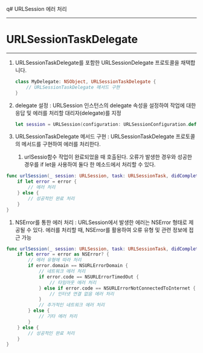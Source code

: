 q# URLSession 에러 처리

---

# URLSessionTaskDelegate

---

1. URLSessionTaskDelegate를 포함한 URLSessionDelegate 프로토콜을 채택합니다.
    
    ```swift
    class MyDelegate: NSObject, URLSessionTaskDelegate {
        // URLSessionTaskDelegate 메서드 구현
    }
    ```
    
2. delegate 설정 : URLSession 인스턴스의 delegate 속성을 설정하여 작업에 대한 응답 및 에러를 처리할 대리자(delegate)를 지정
    
    ```swift
    let session = URLSession(configuration: URLSessionConfiguration.default, delegate: myDelegate, delegateQueue: nil)
    ```
    
3. URLSessionTaskDelegate 메서드 구현 : URLSessionTaskDelegate 프로토콜의 메서드를 구현하여 에러를 처리한다.
    1. urlSessio함수 작업이 완료되었을 때 호출된다. 오류가 발생한 경우와 성공한 경우를 if let을 사용하여  둘다 한 메소드에서 처리할 수 있다.

```swift
func urlSession(_ session: URLSession, task: URLSessionTask, didCompleteWithError error: Error?) {
    if let error = error {
        // 에러 처리
    } else {
        // 성공적인 완료 처리
    }
}
```

1. NSError를 통한 에러 처리 : URLSession에서 발생한 에러는 NSError 형태로 제공될 수 있다. 에러를 처리할 때, NSError를 활용하여 오류 유형 및 관련 정보에 접근 가능

```swift
func urlSession(_ session: URLSession, task: URLSessionTask, didCompleteWithError error: Error?) {
    if let error = error as NSError? {
        // 에러 유형에 따라 처리
        if error.domain == NSURLErrorDomain {
            // 네트워크 에러 처리
            if error.code == NSURLErrorTimedOut {
                // 타임아웃 에러 처리
            } else if error.code == NSURLErrorNotConnectedToInternet {
                // 인터넷 연결 없음 에러 처리
            }
            // 추가적인 네트워크 에러 처리
        } else {
            // 기타 에러 처리
        }
    } else {
        // 성공적인 완료 처리
    }
}
```
